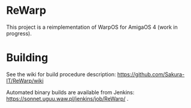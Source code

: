 ReWarp
======

This project is a reimplementation of WarpOS for AmigaOS 4 (work in progress).

# Building

See the wiki for build procedure description:
https://github.com/Sakura-IT/ReWarp/wiki

Automated binary builds are available from Jenkins: https://sonnet.uguu.waw.pl/jenkins/job/ReWarp/ .

